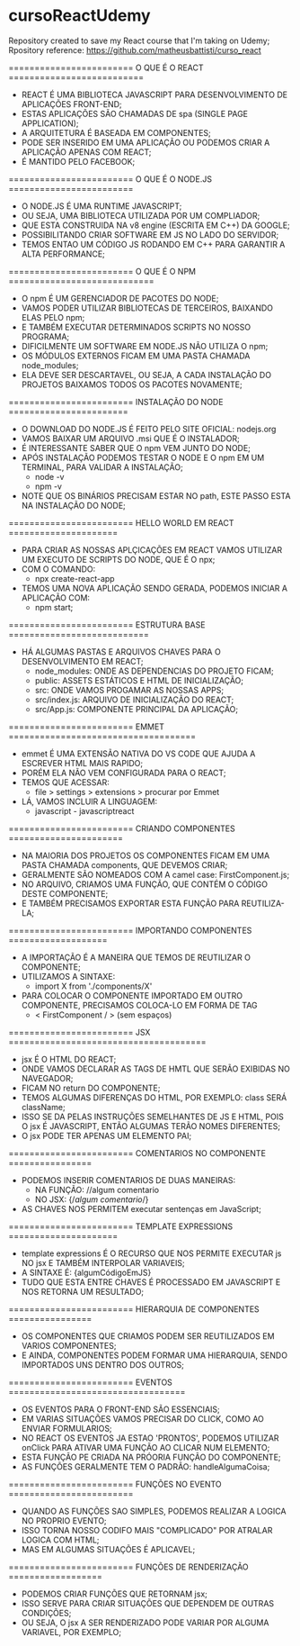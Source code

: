 # cursoReactUdemy
Repository created to save my React course that I'm taking on Udemy;
Rpository reference: https://github.com/matheusbattisti/curso_react

======================== O QUE É O REACT ==========================

- REACT É UMA BIBLIOTECA JAVASCRIPT PARA DESENVOLVIMENTO DE APLICAÇÕES FRONT-END;
- ESTAS APLICAÇÕES SÃO CHAMADAS DE spa (SINGLE PAGE APPLICATION);
- A ARQUITETURA É BASEADA EM COMPONENTES;
- PODE SER INSERIDO EM UMA APLICAÇÃO OU PODEMOS CRIAR A APLICAÇÃO APENAS COM REACT;
- É MANTIDO PELO FACEBOOK;

======================== O QUE É O NODE.JS ========================

- O NODE.JS É UMA RUNTIME JAVASCRIPT;
- OU SEJA, UMA BIBLIOTECA UTILIZADA POR UM COMPLIADOR;
- QUE ESTA CONSTRUIDA NA v8 engine (ESCRITA EM C++) DA GOOGLE;
- POSSIBILITANDO CRIAR SOFTWARE EM JS NO LADO DO SERVIDOR;
- TEMOS ENTAO UM CÓDIGO JS RODANDO EM C++ PARA GARANTIR A ALTA PERFORMANCE;

======================== O QUE É O NPM ============================

- O npm É UM GERENCIADOR DE PACOTES DO NODE;
- VAMOS PODER UTILIZAR BIBLIOTECAS DE TERCEIROS, BAIXANDO ELAS PELO npm;
- E TAMBÉM EXECUTAR DETERMINADOS SCRIPTS NO NOSSO PROGRAMA;
- DIFICILMENTE UM SOFTWARE EM NODE.JS NÃO UTILIZA O npm;
- OS MÓDULOS EXTERNOS FICAM EM UMA PASTA CHAMADA node_modules;
- ELA DEVE SER DESCARTAVEL, OU SEJA, A CADA INSTALAÇÃO DO PROJETOS BAIXAMOS TODOS OS PACOTES NOVAMENTE;

======================== INSTALAÇÃO DO NODE =======================

- O DOWNLOAD DO NODE.JS É FEITO PELO SITE OFICIAL: nodejs.org
- VAMOS BAIXAR UM ARQUIVO .msi QUE É O INSTALADOR;
- É INTERESSANTE SABER QUE O npm VEM JUNTO DO NODE;
- APÓS INSTALAÇÃO PODEMOS TESTAR O NODE E O npm EM UM TERMINAL, PARA VALIDAR A INSTALAÇÃO;
    - node -v
    - npm -v
- NOTE QUE OS BINÁRIOS PRECISAM ESTAR NO path, ESTE PASSO ESTA NA INSTALAÇÃO DO NODE;

======================== HELLO WORLD EM REACT =====================

- PARA CRIAR AS NOSSAS APLÇICAÇÕES EM REACT VAMOS UTILIZAR UM EXECUTO DE SCRIPTS DO NODE, QUE É O npx;
- COM O COMANDO:
    - npx create-react-app <nome> 
- TEMOS UMA NOVA APLICAÇÃO SENDO GERADA, PODEMOS INICIAR A APLICAÇÃO COM:
    - npm start;

======================== ESTRUTURA BASE ===========================

- HÁ ALGUMAS PASTAS E ARQUIVOS CHAVES PARA O DESENVOLVIMENTO EM REACT;
    - node_modules: ONDE AS DEPENDENCIAS DO PROJETO FICAM;
    - public: ASSETS ESTÁTICOS E HTML DE INICIALIZAÇÃO;
    - src: ONDE VAMOS PROGAMAR AS NOSSAS APPS;
    - src/index.js: ARQUIVO DE INICIALIZAÇÃO DO REACT;
    - src/App.js: COMPONENTE PRINCIPAL DA APLICAÇÃO;

======================== EMMET ====================================

- emmet É UMA EXTENSÃO NATIVA DO VS CODE QUE AJUDA A ESCREVER HTML MAIS RAPIDO;
- PORÉM ELA NÃO VEM CONFIGURADA PARA O REACT;
- TEMOS QUE ACESSAR:
    - file > settings > extensions > procurar por Emmet
- LÁ, VAMOS INCLUIR A LINGUAGEM: 
    - javascript - javascriptreact

======================== CRIANDO COMPONENTES ======================

- NA MAIORIA DOS PROJETOS OS COMPONENTES FICAM EM UMA PASTA CHAMADA components, QUE DEVEMOS CRIAR;
- GERALMENTE SÃO NOMEADOS COM A camel case: FirstComponent.js;
- NO ARQUIVO, CRIAMOS UMA FUNÇÃO, QUE CONTÉM O CÓDIGO DESTE COMPONENTE;
- E TAMBÉM PRECISAMOS EXPORTAR ESTA FUNÇÃO PARA REUTILIZA-LA;

======================== IMPORTANDO COMPONENTES ===================

- A IMPORTAÇÃO É A MANEIRA QUE TEMOS DE REUTILIZAR O COMPONENTE;
- UTILIZAMOS A SINTAXE: 
    - import X from './components/X'
- PARA COLOCAR O COMPONENTE IMPORTADO EM OUTRO COMPONENTE, PRECISAMOS COLOCA-LO EM FORMA DE TAG
    - < FirstComponent / > (sem espaços)

======================== JSX ======================================

- jsx É O HTML DO REACT;
- ONDE VAMOS DECLARAR AS TAGS DE HMTL QUE SERÃO EXIBIDAS NO NAVEGADOR;
- FICAM NO return DO COMPONENTE;
- TEMOS ALGUMAS DIFERENÇAS DO HTML, POR EXEMPLO: class SERÁ className;
- ISSO SE DA PELAS INSTRUÇÕES SEMELHANTES DE JS E HTML, POIS O jsx É JAVASCRIPT, ENTÃO ALGUMAS TERÃO NOMES DIFERENTES;
- O jsx PODE TER APENAS UM ELEMENTO PAI;

======================== COMENTARIOS NO COMPONENTE ================

- PODEMOS INSERIR COMENTARIOS DE DUAS MANEIRAS:
    - NA FUNÇÃO: //algum comentario
    - NO JSX: {/*algum comentario*/}
- AS CHAVES NOS PERMITEM executar sentenças em JavaScript;

======================== TEMPLATE EXPRESSIONS =====================

- template expressions É O RECURSO QUE NOS PERMITE EXECUTAR js NO jsx E TAMBÉM INTERPOLAR VARIAVEIS;
- A SINTAXE É: {algumCódigoEmJS}
- TUDO QUE ESTA ENTRE CHAVES É PROCESSADO EM JAVASCRIPT E NOS RETORNA UM RESULTADO;

======================== HIERARQUIA DE COMPONENTES ================

- OS COMPONENTES QUE CRIAMOS PODEM SER REUTILIZADOS EM VARIOS COMPONENTES;
- E AINDA, COMPONENTES PODEM FORMAR UMA HIERARQUIA, SENDO IMPORTADOS UNS DENTRO DOS OUTROS;

======================== EVENTOS ==================================

- OS EVENTOS PARA O FRONT-END SÃO ESSENCIAIS;
- EM VARIAS SITUAÇÕES VAMOS PRECISAR DO CLICK, COMO AO ENVIAR FORMULARIOS;
- NO REACT OS EVENTOS JA ESTAO 'PRONTOS', PODEMOS UTILIZAR onClick PARA ATIVAR UMA FUNÇÃO AO CLICAR NUM ELEMENTO;
- ESTA FUNÇÃO PE CRIADA NA PRÓORIA FUNÇÃO DO COMPONENTE;
- AS FUNÇÕES GERALMENTE TEM O PADRÃO: handleAlgumaCoisa;

======================== FUNÇÕES NO EVENTO ========================

- QUANDO AS FUNÇÕES SAO SIMPLES, PODEMOS REALIZAR A LOGICA NO PROPRIO EVENTO;
- ISSO TORNA NOSSO CODIFO MAIS "COMPLICADO" POR ATRALAR LOGICA COM HTML;
- MAS EM ALGUMAS SITUAÇÕES É APLICAVEL;

======================== FUNÇÕES DE RENDERIZAÇÃO ==================

- PODEMOS CRIAR FUNÇÕES QUE RETORNAM jsx;
- ISSO SERVE PARA CRIAR SITUAÇÕES QUE DEPENDEM DE OUTRAS CONDIÇÕES;
- OU SEJA, O jsx A SER RENDERIZADO PODE VARIAR POR ALGUMA VARIAVEL, POR EXEMPLO;